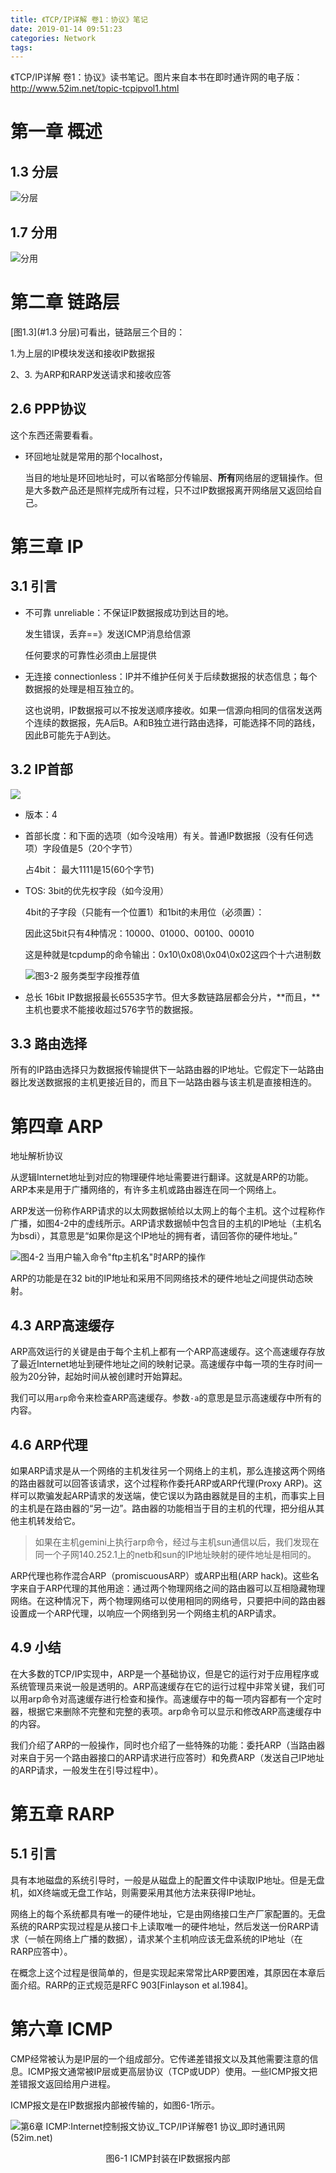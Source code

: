 ```yaml
---
title: 《TCP/IP详解 卷1：协议》笔记
date: 2019-01-14 09:51:23
categories: Network
tags:
---
```


《TCP/IP详解 卷1：协议》读书笔记。图片来自本书在即时通许网的电子版：http://www.52im.net/topic-tcpipvol1.html

<!---more--->

# 第一章 概述

## 1.3 分层

![分层](http://docs.52im.net/extend/docs/book/tcpip/vol1/1/images2/52im_4.png)

## 1.7 分用

![分用](http://docs.52im.net/extend/docs/book/tcpip/vol1/1/images2/52im_8.png)

# 第二章 链路层

[图1.3](#1.3 分层)可看出，链路层三个目的：

1.为上层的IP模块发送和接收IP数据报

2、3. 为ARP和RARP发送请求和接收应答



## 2.6 PPP协议

这个东西还需要看看。



- 环回地址就是常用的那个localhost，

  当目的地址是环回地址时，可以省略部分传输层、**所有**网络层的逻辑操作。但是大多数产品还是照样完成所有过程，只不过IP数据报离开网络层又返回给自己。

# 第三章 IP

## 3.1 引言

- 不可靠 unreliable：不保证IP数据报成功到达目的地。

  发生错误，丢弃==》发送ICMP消息给信源

  任何要求的可靠性必须由上层提供

- 无连接 connectionless：IP并不维护任何关于后续数据报的状态信息；每个数据报的处理是相互独立的。

  这也说明，IP数据报可以不按发送顺序接收。如果一信源向相同的信宿发送两个连续的数据报，先A后B。A和B独立进行路由选择，可能选择不同的路线，因此B可能先于A到达。

## 3.2 IP首部

![](http://docs.52im.net/extend/docs/book/tcpip/vol1/3/images2/52im_1.png)

- 版本：4

- 首部长度：和下面的选项（如今没啥用）有关。普通IP数据报（没有任何选项）字段值是5（20个字节）

  占4bit： 最大1111是15(60个字节)

- TOS: 3bit的优先权字段（如今没用）

  4bit的子字段（只能有一个位置1）和1bit的未用位（必须置）：

  因此这5bit只有4种情况：10000、01000、00100、00010

  这是种就是tcpdump的命令输出：0x10\0x08\0x04\0x02这四个十六进制数

  ![图3-2 服务类型字段推荐值](http://docs.52im.net/extend/docs/book/tcpip/vol1/3/images2/52im_2.png)

- 总长 16bit IP数据报最长65535字节。但大多数链路层都会分片，**而且，**主机也要求不能接收超过576字节的数据报。

## 3.3 路由选择

所有的IP路由选择只为数据报传输提供下一站路由器的IP地址。它假定下一站路由器比发送数据报的主机更接近目的，而且下一站路由器与该主机是直接相连的。

# 第四章 ARP

地址解析协议

从逻辑Internet地址到对应的物理硬件地址需要进行翻译。这就是ARP的功能。ARP本来是用于广播网络的，有许多主机或路由器连在同一个网络上。

ARP发送一份称作ARP请求的以太网数据帧给以太网上的每个主机。这个过程称作广播，如图4-2中的虚线所示。ARP请求数据帧中包含目的主机的IP地址（主机名为bsdi），其意思是“如果你是这个IP地址的拥有者，请回答你的硬件地址。”

![图4-2 当用户输入命令"ftp主机名"时ARP的操作](http://docs.52im.net/extend/docs/book/tcpip/vol1/4/images2/52im_2.png)

ARP的功能是在32 bit的IP地址和采用不同网络技术的硬件地址之间提供动态映射。

## 4.3 ARP高速缓存

ARP高效运行的关键是由于每个主机上都有一个ARP高速缓存。这个高速缓存存放了最近Internet地址到硬件地址之间的映射记录。高速缓存中每一项的生存时间一般为20分钟，起始时间从被创建时开始算起。

我们可以用`arp`命令来检查ARP高速缓存。参数`-a`的意思是显示高速缓存中所有的内容。

## 4.6 ARP代理

如果ARP请求是从一个网络的主机发往另一个网络上的主机，那么连接这两个网络的路由器就可以回答该请求，这个过程称作委托ARP或ARP代理(Proxy ARP)。这样可以欺骗发起ARP请求的发送端，使它误以为路由器就是目的主机，而事实上目的主机是在路由器的“另一边”。路由器的功能相当于目的主机的代理，把分组从其他主机转发给它。

> 如果在主机gemini上执行arp命令，经过与主机sun通信以后，我们发现在同一个子网140.252.1上的netb和sun的IP地址映射的硬件地址是相同的。

ARP代理也称作混合ARP（promiscuousARP）或ARP出租(ARP hack)。这些名字来自于ARP代理的其他用途：通过两个物理网络之间的路由器可以互相隐藏物理网络。在这种情况下，两个物理网络可以使用相同的网络号，只要把中间的路由器设置成一个ARP代理，以响应一个网络到另一个网络主机的ARP请求。

## 4.9 小结

在大多数的TCP/IP实现中，ARP是一个基础协议，但是它的运行对于应用程序或系统管理员来说一般是透明的。ARP高速缓存在它的运行过程中非常关键，我们可以用arp命令对高速缓存进行检查和操作。高速缓存中的每一项内容都有一个定时器，根据它来删除不完整和完整的表项。arp命令可以显示和修改ARP高速缓存中的内容。

我们介绍了ARP的一般操作，同时也介绍了一些特殊的功能：委托ARP（当路由器对来自于另一个路由器接口的ARP请求进行应答时）和免费ARP（发送自己IP地址的ARP请求，一般发生在引导过程中）。

# 第五章 RARP

## 5.1 引言

具有本地磁盘的系统引导时，一般是从磁盘上的配置文件中读取IP地址。但是无盘机，如X终端或无盘工作站，则需要采用其他方法来获得IP地址。

网络上的每个系统都具有唯一的硬件地址，它是由网络接口生产厂家配置的。无盘系统的RARP实现过程是从接口卡上读取唯一的硬件地址，然后发送一份RARP请求（一帧在网络上广播的数据），请求某个主机响应该无盘系统的IP地址（在RARP应答中）。

在概念上这个过程是很简单的，但是实现起来常常比ARP要困难，其原因在本章后面介绍。RARP的正式规范是RFC 903[Finlayson et al.1984]。

# 第六章 ICMP

CMP经常被认为是IP层的一个组成部分。它传递差错报文以及其他需要注意的信息。ICMP报文通常被IP层或更高层协议（TCP或UDP）使用。一些ICMP报文把差错报文返回给用户进程。

ICMP报文是在IP数据报内部被传输的，如图6-1所示。

![第6章 ICMP:Internet控制报文协议_TCP/IP详解卷1 协议_即时通讯网(52im.net)](http://docs.52im.net/extend/docs/book/tcpip/vol1/6/images2/52im_net_1.png)

<center>图6-1 ICMP封装在IP数据报内部</center>


